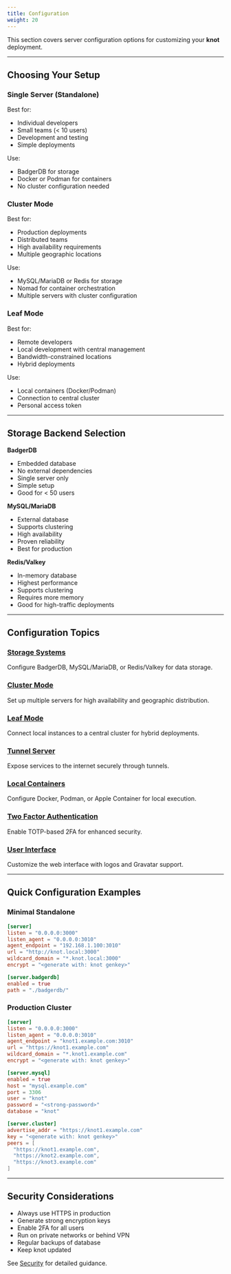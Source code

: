 ```yaml
---
title: Configuration
weight: 20
---
```


This section covers server configuration options for customizing your **knot** deployment.

---

## Choosing Your Setup

### Single Server (Standalone)

Best for:
- Individual developers
- Small teams (< 10 users)
- Development and testing
- Simple deployments

Use:
- BadgerDB for storage
- Docker or Podman for containers
- No cluster configuration needed

### Cluster Mode

Best for:
- Production deployments
- Distributed teams
- High availability requirements
- Multiple geographic locations

Use:
- MySQL/MariaDB or Redis for storage
- Nomad for container orchestration
- Multiple servers with cluster configuration

### Leaf Mode

Best for:
- Remote developers
- Local development with central management
- Bandwidth-constrained locations
- Hybrid deployments

Use:
- Local containers (Docker/Podman)
- Connection to central cluster
- Personal access token

---

## Storage Backend Selection

**BadgerDB**
- Embedded database
- No external dependencies
- Single server only
- Simple setup
- Good for < 50 users

**MySQL/MariaDB**
- External database
- Supports clustering
- High availability
- Proven reliability
- Best for production

**Redis/Valkey**
- In-memory database
- Highest performance
- Supports clustering
- Requires more memory
- Good for high-traffic deployments

---

## Configuration Topics

### [Storage Systems](storage-systems)
Configure BadgerDB, MySQL/MariaDB, or Redis/Valkey for data storage.

### [Cluster Mode](cluster-mode)
Set up multiple servers for high availability and geographic distribution.

### [Leaf Mode](leaf-mode)
Connect local instances to a central cluster for hybrid deployments.

### [Tunnel Server](tunnel-server)
Expose services to the internet securely through tunnels.

### [Local Containers](local-containers)
Configure Docker, Podman, or Apple Container for local execution.

### [Two Factor Authentication](2fa)
Enable TOTP-based 2FA for enhanced security.

### [User Interface](ui)
Customize the web interface with logos and Gravatar support.

---

## Quick Configuration Examples

### Minimal Standalone

```toml
[server]
listen = "0.0.0.0:3000"
listen_agent = "0.0.0.0:3010"
agent_endpoint = "192.168.1.100:3010"
url = "http://knot.local:3000"
wildcard_domain = "*.knot.local:3000"
encrypt = "<generate with: knot genkey>"

[server.badgerdb]
enabled = true
path = "./badgerdb/"
```

### Production Cluster

```toml
[server]
listen = "0.0.0.0:3000"
listen_agent = "0.0.0.0:3010"
agent_endpoint = "knot1.example.com:3010"
url = "https://knot1.example.com"
wildcard_domain = "*.knot1.example.com"
encrypt = "<generate with: knot genkey>"

[server.mysql]
enabled = true
host = "mysql.example.com"
port = 3306
user = "knot"
password = "<strong-password>"
database = "knot"

[server.cluster]
advertise_addr = "https://knot1.example.com"
key = "<generate with: knot genkey>"
peers = [
  "https://knot1.example.com",
  "https://knot2.example.com",
  "https://knot3.example.com"
]
```

---

## Security Considerations

- Always use HTTPS in production
- Generate strong encryption keys
- Enable 2FA for all users
- Run on private networks or behind VPN
- Regular backups of database
- Keep knot updated

See [Security](../security/) for detailed guidance.
